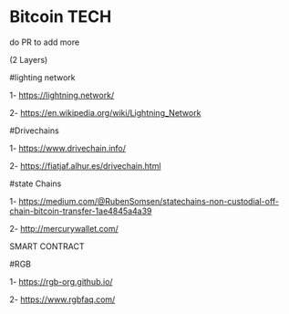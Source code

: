 # Bitcoin TECH 
do PR to add more 

(2 Layers)

#lighting network

1- https://lightning.network/

2- https://en.wikipedia.org/wiki/Lightning_Network


#Drivechains

1- https://www.drivechain.info/

2- https://fiatjaf.alhur.es/drivechain.html

#state Chains

1- https://medium.com/@RubenSomsen/statechains-non-custodial-off-chain-bitcoin-transfer-1ae4845a4a39

2- http://mercurywallet.com/

SMART CONTRACT 

#RGB

1- https://rgb-org.github.io/

2- https://www.rgbfaq.com/
